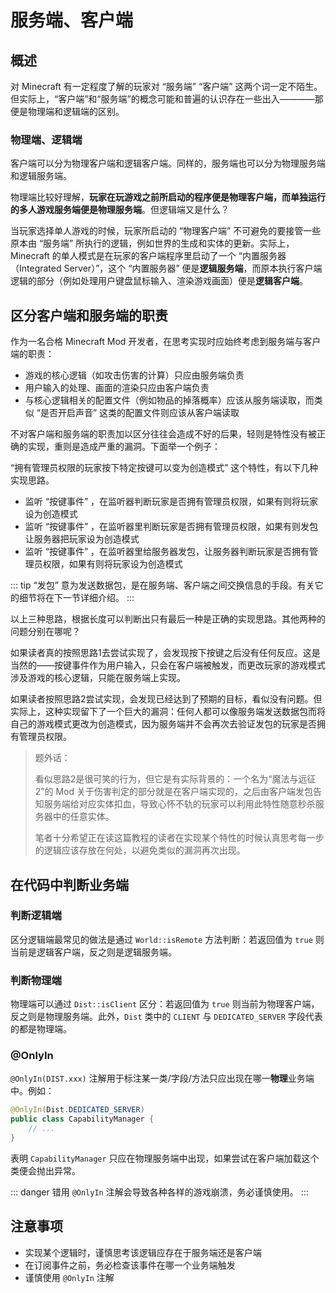 # 服务端、客户端

## 概述

对 Minecraft 有一定程度了解的玩家对 “服务端” “客户端” 这两个词一定不陌生。但实际上，“客户端”和“服务端”的概念可能和普遍的认识存在一些出入————那便是物理端和逻辑端的区别。

### 物理端、逻辑端

客户端可以分为物理客户端和逻辑客户端。同样的，服务端也可以分为物理服务端和逻辑服务端。

物理端比较好理解，**玩家在玩游戏之前所启动的程序便是物理客户端，而单独运行的多人游戏服务端便是物理服务端**。但逻辑端又是什么？

当玩家选择单人游戏的时候，玩家所启动的 “物理客户端” 不可避免的要接管一些原本由 “服务端” 所执行的逻辑，例如世界的生成和实体的更新。实际上，Minecraft 的单人模式是在玩家的客户端程序里启动了一个 “内置服务器（Integrated Server）”，这个 “内置服务器” 便是**逻辑服务端**，而原本执行客户端逻辑的部分（例如处理用户键盘鼠标输入、渲染游戏画面）便是**逻辑客户端**。

## 区分客户端和服务端的职责

作为一名合格 Minecraft Mod 开发者，在思考实现时应始终考虑到服务端与客户端的职责：

- 游戏的核心逻辑（如攻击伤害的计算）只应由服务端负责
- 用户输入的处理、画面的渲染只应由客户端负责
- 与核心逻辑相关的配置文件（例如物品的掉落概率）应该从服务端读取，而类似 “是否开启声音” 这类的配置文件则应该从客户端读取

不对客户端和服务端的职责加以区分往往会造成不好的后果，轻则是特性没有被正确的实现，重则是造成严重的漏洞。下面举一个例子：

“拥有管理员权限的玩家按下特定按键可以变为创造模式” 这个特性，有以下几种实现思路。

- 监听 “按键事件” ，在监听器判断玩家是否拥有管理员权限，如果有则将玩家设为创造模式
- 监听 “按键事件” ，在监听器里判断玩家是否拥有管理员权限，如果有则发包让服务器把玩家设为创造模式
- 监听 “按键事件” ，在监听器里给服务器发包，让服务器判断玩家是否拥有管理员权限，如果有则将玩家设为创造模式

::: tip
“发包” 意为发送数据包，是在服务端、客户端之间交换信息的手段。有关它的细节将在下一节详细介绍。
:::

以上三种思路，<heimu>根据长度可以判断出</heimu>只有最后一种是正确的实现思路。其他两种的问题分别在哪呢？

如果读者真的按照思路1去尝试实现了，会发现按下按键之后没有任何反应。这是当然的——按键事件作为用户输入，只会在客户端被触发，而更改玩家的游戏模式涉及游戏的核心逻辑，只能在服务端上实现。

如果读者按照思路2尝试实现，会发现已经达到了预期的目标，看似没有问题。但实际上，这种实现留下了一个巨大的漏洞：任何人都可以像服务端发送数据包而将自己的游戏模式更改为创造模式，因为服务端并不会再次去验证发包的玩家是否拥有管理员权限。

> 题外话：
> 
> 看似思路2是很可笑的行为，但它是有实际背景的：一个名为“魔法与远征2”的 Mod 关于伤害判定的部分就是在客户端实现的，之后由客户端发包告知服务端给对应实体扣血，导致心怀不轨的玩家可以利用此特性随意秒杀服务器中的任意实体。
> 
> 笔者十分希望正在读这篇教程的读者在实现某个特性的时候认真思考每一步的逻辑应该存放在何处，以避免类似的漏洞再次出现。

## 在代码中判断业务端

### 判断逻辑端

区分逻辑端最常见的做法是通过 `World::isRemote` 方法判断：若返回值为 `true` 则当前是逻辑客户端，反之则是逻辑服务端。<!--TODO: 其他方法？-->

### 判断物理端

物理端可以通过 `Dist::isClient` 区分：若返回值为 `true` 则当前为物理客户端，反之则是物理服务端。此外，`Dist` 类中的 `CLIENT` 与 `DEDICATED_SERVER` 字段代表的都是物理端。<!--TODO: 其他方法？-->

### @OnlyIn

`@OnlyIn(DIST.xxx)` 注解用于标注某一类/字段/方法只应出现在哪一**物理**业务端中。例如：

```java
@OnlyIn(Dist.DEDICATED_SERVER)
public class CapabilityManager {
    // ...
}
```

表明 `CapabilityManager` 只应在物理服务端中出现，如果尝试在客户端加载这个类便会抛出异常。

::: danger
错用 `@OnlyIn` 注解会导致各种各样的游戏崩溃，务必谨慎使用。
:::

## 注意事项

- 实现某个逻辑时，谨慎思考该逻辑应存在于服务端还是客户端
- 在订阅事件之前，务必检查该事件在哪一个业务端触发
- 谨慎使用 `@OnlyIn` 注解
